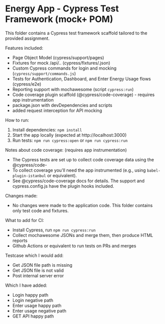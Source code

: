 # Energy App - Cypress Test Framework (mock+ POM)

This folder contains a Cypress test framework scaffold tailored to the provided assignment.

Features included:
- Page Object Model (cypress/support/pages)
- Fixtures for mock /api/.. (cypress/fixtures/.json)
- Custom Cypress commands for login and mocking (`cypress/support/commands.js`)
- Tests for Authentication, Dashboard, and Enter Energy Usage flows (cypress/e2e)
- Reporting support with mochawesome (script `cypress:run`)
- Code coverage plugin scaffold (@cypress/code-coverage) - requires app instrumentation
- package.json with devDependencies and scripts
- added request interception for API mocking 

How to run:
1. Install dependencies: `npm install`
2. Start the app locally (expected at http://localhost:3000)
3. Run tests: `npm run cypress:open` or `npm run cypress:run`

Notes about code coverage: (requires app instrumentation)
- The Cypress tests are set up to collect code coverage data using the @cypress/code-
- To collect coverage you'll need the app instrumented (e.g., using `babel-plugin-istanbul` or equivalent).
- See @cypress/code-coverage docs for details. The support and cypress.config.js have the plugin hooks included.

Changes made:
- No changes were made to the application code. This folder contains only test code and fixtures.

What to add for CI:
- Install Cypress, run `npm run cypress:run`
- Collect mochawesome JSONs and merge them, then produce HTML reports
- Github Actions or equivalent to run tests on PRs and merges

Testcase which I would add:
- Get JSON file path is missing
- Get JSON file is not valid
- Post internal server error 

Which I have added: 
- Login happy path
- Login negative path
- Enter usage happy path
- Enter usage negative path
- GET API happy path